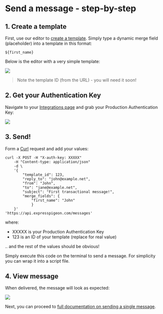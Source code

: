 # Send a message - step-by-step


## 1. Create a template

First, use our editor to [create a template](creating-and-editing-newsletter). 
Simply type a dynamic merge field (placeholder) into a template in this format: 

    ${first_name}


Below is the editor with a very simple template:

    
![](/kb/images/Selection_749.png)
    
> Note the template ID (from the URL) - you will need it soon!
    
    
## 2. Get your Authentication Key

Navigate to your [Integrations page](https://expresspigeon.com/settings/integrations) and grab your
 Production Authentication Key:

![](/kb/images/Selection_748.png)


## 3. Send!

Form a [Curl](https://en.wikipedia.org/wiki/CURL) request and add your values: 

~~~~ {.prettyprint .numberLines}
curl -X POST -H "X-auth-key: XXXXX"
    -H "Content-type: application/json"
    -d \
    '{
        "template_id": 123,
        "reply_to": "john@example.net",
        "from": "John",
        "to": "jane@example.net",
        "subject": "First transactional message!",
        "merge_fields": {
            "first_name": "John"
            }
    }'
'https://api.expresspigeon.com/messages'
~~~~


where: 

* XXXXX is your Production Authentication Key
* 123 is an ID of your template (replace for real value)

.. and the rest of the values should be obvious!

Simply execute this code on the terminal to send a message. For simplicity you can wrap it into a script file.

## 4. View message

When delivered, the message will look as expected:
 
![](/kb/images/Selection_750.png)

Next, you can proceed to [full documentation on sending a single message](transactional-send).
